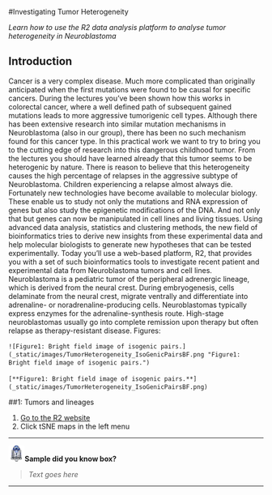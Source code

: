 <a id="investigating_tumor_heterogeneity"> </a>


#Investigating Tumor Heterogeneity


*Learn how to use the R2 data analysis platform to analyse tumor heterogeneity in Neuroblastoma*


Introduction
-----

Cancer is a very complex disease. Much more complicated than originally anticipated when the first mutations were found to be causal for specific cancers. During the lectures you’ve been shown how this works in colorectal cancer, where a well defined path of subsequent gained mutations leads to more aggressive tumorigenic cell types. 
Although there has been extensive research into similar mutation mechanisms in Neuroblastoma (also in our group), there has been no such mechanism found for this cancer type. In this practical work we want to try to bring you to the cutting edge of research into this dangerous childhood tumor. From the lectures you should have learned already that this tumor seems to be heterogenic by nature. There is reason to believe that this heterogeneity causes the high percentage of relapses in the aggressive subtype of Neuroblastoma. Children experiencing a relapse almost always die. 
Fortunately new technologies have become available to molecular biology. These enable us to study not only the mutations and RNA expression of genes but also study the epigenetic modifications of the DNA. And not only that but genes can now be manipulated in cell lines and living tissues. 
Using advanced data analysis, statistics and clustering methods, the new field of bioinformatics tries to derive new insights from these experimental data and help molecular biologists to generate new hypotheses that can be tested experimentally.
Today you’ll use a web-based platform, R2, that provides you with a set of such bioinformatics tools to investigate recent patient and experimental data from Neuroblastoma tumors and cell lines. 
Neuroblastoma is a pediatric tumor of the peripheral adrenergic lineage, which is derived from the neural crest. During embryogenesis, cells delaminate from the neural crest, migrate ventrally and differentiate into adrenaline- or noradrenaline-producing cells. Neuroblastomas typically express enzymes for the adrenaline-synthesis route. High-stage neuroblastomas usually go into complete remission upon therapy but often relapse as therapy-resistant disease.
Figures:

	![Figure1: Bright field image of isogenic pairs.](_static/images/TumorHeterogeneity_IsoGenicPairsBF.png "Figure1: Bright field image of isogenic pairs.")
	
	[**Figure1: Bright field image of isogenic pairs.**](_static/images/TumorHeterogeneity_IsoGenicPairsBF.png)






##1: Tumors and lineages

1.  [Go to the R2 website](https://hgserver1.amc.nl/cgi-bin/r2/main.cgi?&dscope=TRAIN001&option=about_dscope) 
2.  Click tSNE maps in the left menu
	

------------------
  ![](_static/images/R2d2_logo.png)**Sample did you know box?**
  
>  *Text goes here*

------------------





